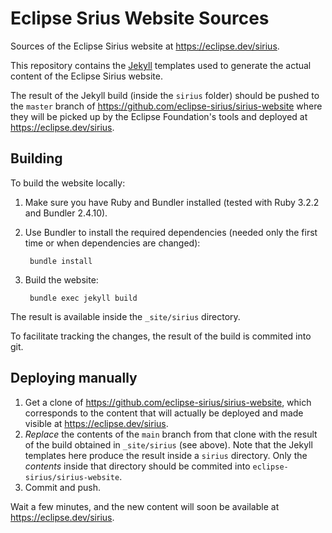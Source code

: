 # Eclipse Srius Website Sources

Sources of the Eclipse Sirius website at https://eclipse.dev/sirius.

This repository contains the [Jekyll](https://jekyllrb.com) templates used to generate the actual content of the Eclipse Sirius website.

The result of the Jekyll build (inside the `sirius` folder) should be pushed to the `master` branch of https://github.com/eclipse-sirius/sirius-website where they will be picked up by the Eclipse Foundation's tools and deployed at https://eclipse.dev/sirius.

## Building

To build the website locally:

1. Make sure you have Ruby and Bundler installed (tested with Ruby 3.2.2 and Bundler 2.4.10).
2. Use Bundler to install the required dependencies (needed only the first time or when dependencies are changed):

        bundle install

3. Build the website:

        bundle exec jekyll build

The result is available inside the `_site/sirius` directory.

To facilitate tracking the changes, the result of the build is commited into git.

## Deploying manually

1. Get a clone of https://github.com/eclipse-sirius/sirius-website, which corresponds to the content that will actually be deployed and made visible at https://eclipse.dev/sirius.
2. *Replace* the contents of the `main` branch from that clone with the result of the build obtained in `_site/sirius` (see above). Note that the Jekyll templates here produce the result inside a `sirius` directory. Only the *contents* inside that directory should be commited into `eclipse-sirius/sirius-website`.
3. Commit and push.

Wait a few minutes, and the new content will soon be available at https://eclipse.dev/sirius.
